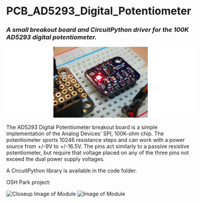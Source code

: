 # PCB_AD5293_Digital_Potentiometer
### _A small breakout board and CircuitPython driver for the 100K AD5293 digital potentiometer._

![Image During Initial Test](https://github.com/CedarGroveStudios/PCB_AD5245_Digital_Potentiometer/blob/main/photos/DSC05820a%20lores.jpg)

The AD5293 Digital Potentiometer breakout board is a simple implementation of the Analog Devices' SPI, 100K-ohm chip. The potentiometer sports 10246 resistance steps and can work with a power source from +/-9V to +/-16.5V. The pins act similarly to a passive resistive potentiometer, but require that voltage placed on any of the three pins not exceed the dual power supply voltages.

A CircuitPython library is available in the code folder.

OSH Park project: 

![Closeup Image of Module]()
![Image of Module]()

